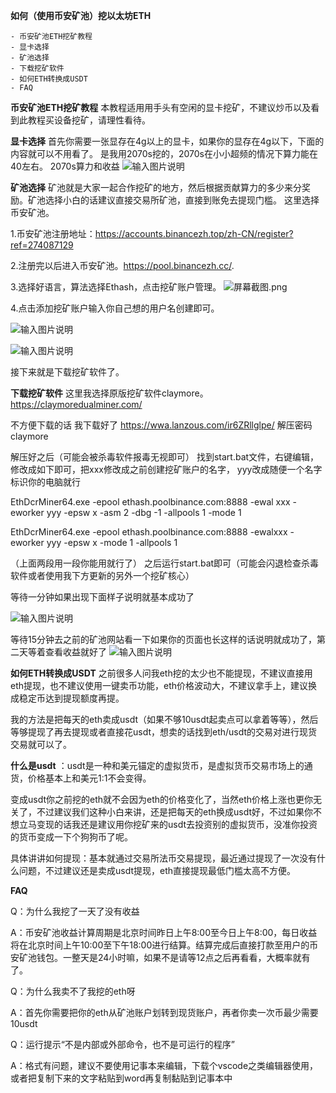  **如何（使用币安矿池）挖以太坊ETH** 

    - 币安矿池ETH挖矿教程
    - 显卡选择
    - 矿池选择
    - 下载挖矿软件
    - 如何ETH转换成USDT
    - FAQ

 **币安矿池ETH挖矿教程** 
本教程适用用手头有空闲的显卡挖矿，不建议炒币以及看到此教程买设备挖矿，请理性看待。

 **显卡选择** 
首先你需要一张显存在4g以上的显卡，如果你的显存在4g以下，下面的内容就可以不用看了。
是我用2070s挖的，2070s在小小超频的情况下算力能在40左右。
2070s算力和收益
![输入图片说明](https://images.gitee.com/uploads/images/2021/0307/234336_3ede17dd_8758987.png "屏幕截图.png")

 **矿池选择** 
矿池就是大家一起合作挖矿的地方，然后根据贡献算力的多少来分奖励。矿池选择小白的话建议直接交易所矿池，直接到账免去提现门槛。
这里选择币安矿池。

1.币安矿池注册地址：https://accounts.binancezh.top/zh-CN/register?ref=274087129

2.注册完以后进入币安矿池。https://pool.binancezh.cc/.


3.选择好语言，算法选择Ethash，点击挖矿账户管理。
![](https://images.gitee.com/uploads/images/2021/0307/233915_09b4838a_8758987.png "屏幕截图.png")

4.点击添加挖矿账户输入你自己想的用户名创建即可。

![输入图片说明](https://images.gitee.com/uploads/images/2021/0307/233943_6d9b06b9_8758987.png "屏幕截图.png")

![输入图片说明](https://images.gitee.com/uploads/images/2021/0307/234001_f23c7692_8758987.png "屏幕截图.png")

接下来就是下载挖矿软件了。

 **下载挖矿软件** 
这里我选择原版挖矿软件claymore。https://claymoredualminer.com/

不方便下载的话 我下载好了 https://wwa.lanzous.com/ir6ZRllglpe/
解压密码claymore

解压好之后（可能会被杀毒软件报毒无视即可）
找到start.bat文件，右键编辑，修改成如下即可，把xxx修改成之前创建挖矿账户的名字，
yyy改成随便一个名字标识你的电脑就行

EthDcrMiner64.exe -epool ethash.poolbinance.com:8888 -ewal xxx -eworker yyy -epsw x -asm 2 -dbg -1 -allpools 1 -mode 1

EthDcrMiner64.exe -epool ethash.poolbinance.com:8888 -ewalxxx -eworker yyy -epsw x -mode 1 -allpools 1

（上面两段用一段你能用就行了）
之后运行start.bat即可（可能会闪退检查杀毒软件或者使用我下方更新的另外一个挖矿核心）

等待一分钟如果出现下面样子说明就基本成功了

![输入图片说明](https://images.gitee.com/uploads/images/2021/0307/234016_8d5ff3e5_8758987.png "屏幕截图.png")

等待15分钟去之前的矿池网站看一下如果你的页面也长这样的话说明就成功了，第二天等着查看收益就好了
![输入图片说明](https://images.gitee.com/uploads/images/2021/0307/234021_149a80b3_8758987.png "屏幕截图.png")

 **如何ETH转换成USDT** 
之前很多人问我eth挖的太少也不能提现，不建议直接用eth提现，也不建议使用一键卖币功能，eth价格波动大，不建议拿手上，建议换成稳定币达到提现额度再提。

我的方法是把每天的eth卖成usdt（如果不够10usdt起卖点可以拿着等等），然后等够提现了再去提现或者直接花usdt，想卖的话找到eth/usdt的交易对进行现货交易就可以了。

 **什么是usdt** ：usdt是一种和美元锚定的虚拟货币，是虚拟货币交易市场上的通货，价格基本上和美元1:1不会变得。

变成usdt你之前挖的eth就不会因为eth的价格变化了，当然eth价格上涨也更你无关了，不过建议我们这种小白来讲，还是把每天的eth换成usdt好，不过如果你不想立马变现的话我还是建议用你挖矿来的usdt去投资别的虚拟货币，没准你投资的货币变成一下个狗狗币了呢。

具体讲讲如何提现：基本就通过交易所法币交易提现，最近通过提现了一次没有什么问题，不过建议还是卖成usdt提现，eth直接提现最低门槛太高不方便。

 **FAQ** 

Q：为什么我挖了一天了没有收益

A：币安矿池收益计算周期是北京时间昨日上午8:00至今日上午8:00，每日收益将在北京时间上午10:00至下午18:00进行结算。结算完成后直接打款至用户的币安矿池钱包。一整天是24小时嘛，如果不是请等12点之后再看看，大概率就有了。

Q：为什么我卖不了我挖的eth呀

A：首先你需要把你的eth从矿池账户划转到现货账户，再者你卖一次币最少需要10usdt

Q：运行提示“不是内部或外部命令，也不是可运行的程序”

A：格式有问题，建议不要使用记事本来编辑，下载个vscode之类编辑器使用，或者把复制下来的文字粘贴到word再复制黏贴到记事本中

